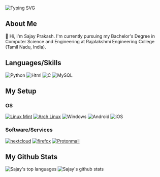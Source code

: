 ![Typing SVG](https://readme-typing-svg.herokuapp.com?color=%23EC3FF7&lines=Welcome+to+my+github+profile!)

## About Me
👋 Hi, I'm Sajay Prakash. I'm currently pursuing my Bachelor's Degree in Computer Science and Engineering at Rajalakshmi Engineering College (Tamil Nadu, India).

## Languages/Skills
![Python](https://img.shields.io/badge/Python-3776AB?style=for-the-badge&logo=python&logoColor=white)
![Html](https://img.shields.io/badge/HTML-239120?style=for-the-badge&logo=html5&logoColor=white)
![C](https://img.shields.io/badge/C-00599C?style=for-the-badge&logo=c&logoColor=white)
![MySQL](https://img.shields.io/badge/MySQL-00000F?style=for-the-badge&logo=mysql&logoColor=white)

## My Setup
### OS
[![Linux Mint](https://img.shields.io/badge/Linux_Mint-87CF3E?style=for-the-badge&logo=linux-mint&logoColor=white)](https://linuxmint.com/)
[![Arch Linux](https://img.shields.io/badge/Arch_Linux-1793D1?style=for-the-badge&logo=arch-linux&logoColor=white)](https://archlinux.org/)
![Windows](https://img.shields.io/badge/Windows-0078D6?style=for-the-badge&logo=windows&logoColor=white)
![Android](https://img.shields.io/badge/Android-3DDC84?style=for-the-badge&logo=android&logoColor=white)
![iOS](https://img.shields.io/badge/iOS-000000?style=for-the-badge&logo=ios&logoColor=white)

### Software/Services
[![nextcloud](https://img.shields.io/badge/Nextcloud-0082C9?style=for-the-badge&logo=Nextcloud&logoColor=white)](https://nextcloud.com/)
[![firefox](https://img.shields.io/badge/Firefox_Browser-FF7139?style=for-the-badge&logo=Firefox-Browser&logoColor=white)](https://www.mozilla.org/en-US/firefox/new/)
[![Protonmail](https://img.shields.io/badge/ProtonMail-8B89CC?style=for-the-badge&logo=protonmail&logoColor=white)](https://protonmail.com/)

## My Github Stats 
![Sajay's top languages](https://github-readme-stats.vercel.app/api/top-langs/?username=sajayprakash&theme=synthwave)
![Sajay's github stats](https://github-readme-stats.vercel.app/api?username=sajayprakash&theme=synthwave)
